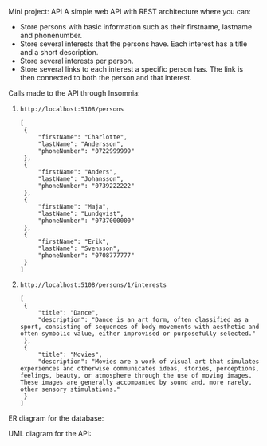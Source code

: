 Mini project: API
A simple web API with REST architecture where you can:
- Store persons with basic information such as their firstname, lastname and phonenumber.
- Store several interests that the persons have. Each interest has a title and a short description.
- Store several interests per person.
- Store several links to each interest a specific person has. The link is then connected to both the person and that interest.

Calls made to the API through Insomnia:
1. `http://localhost:5108/persons`
   ```
   [
	{
		"firstName": "Charlotte",
		"lastName": "Andersson",
		"phoneNumber": "0722999999"
	},
	{
		"firstName": "Anders",
		"lastName": "Johansson",
		"phoneNumber": "0739222222"
	},
	{
		"firstName": "Maja",
		"lastName": "Lundqvist",
		"phoneNumber": "0737000000"
	},
	{
		"firstName": "Erik",
		"lastName": "Svensson",
		"phoneNumber": "0708777777"
	}
   ]
2. `http://localhost:5108/persons/1/interests`
   ```
   [
	{
		"title": "Dance",
		"description": "Dance is an art form, often classified as a sport, consisting of sequences of body movements with aesthetic and often symbolic value, either improvised or purposefully selected."
	},
	{
		"title": "Movies",
		"description": "Movies are a work of visual art that simulates experiences and otherwise communicates ideas, stories, perceptions, feelings, beauty, or atmosphere through the use of moving images. These images are generally accompanied by sound and, more rarely, other sensory stimulations."
	}
   ]
   ```

ER diagram for the database:

UML diagram for the API:
